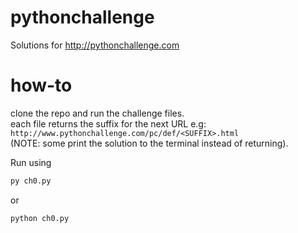 # pythonchallenge
Solutions for http://pythonchallenge.com  

# how-to
clone the repo and run the challenge files.  
each file returns the suffix for the next URL e.g: `http://www.pythonchallenge.com/pc/def/<SUFFIX>.html`  
(NOTE: some print the solution to the terminal instead of returning).  

Run using  
```Python
py ch0.py
```

or

```Python
python ch0.py
```
